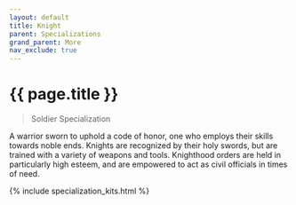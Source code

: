 ```yaml
---
layout: default
title: Knight
parent: Specializations
grand_parent: More
nav_exclude: true
---
```


# {{ page.title }}

> Soldier Specialization

A warrior sworn to uphold a code of honor, one who employs their skills towards noble ends. Knights are recognized by their holy swords, but are trained with a variety of weapons and tools. Knighthood orders are held in particularly high esteem, and are empowered to act as civil officials in times of need.

{% include specialization_kits.html %}
